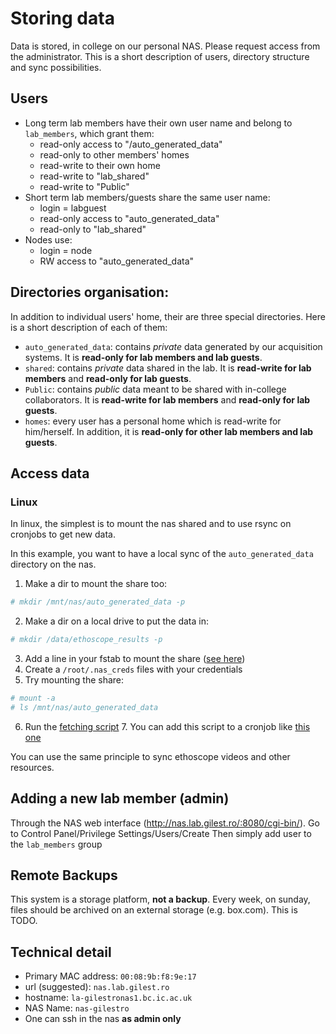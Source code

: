 Storing data
===============

Data is stored, in college on our personal NAS.
Please request access from the administrator.
This is a short description of users, directory structure and sync possibilities.


Users
------------------------------------------
* Long term lab members have their own user name and belong to `lab_members`, which grant them:
    * read-only access to "/auto_generated_data"
    * read-only to other members' homes
    * read-write to their own home
    * read-write to "lab_shared"
    * read-write to "Public"
* Short term lab members/guests share the same user name:
    * login = labguest
    * read-only access to "auto_generated_data"
    * read-only to "lab_shared"
* Nodes use:
    * login = node
    * RW access to "auto_generated_data"

Directories organisation:
------------------------------------------

In addition to individual users' home, their are three special directories. Here is a short description of each of them:
* `auto_generated_data`:  contains *private* data generated by our acquisition systems. It is **read-only for lab members and lab guests**.
* `shared`:  contains *private* data shared in the lab. It is **read-write for lab members** and  **read-only for lab guests**.
* `Public`:  contains *public* data meant to be shared with in-college collaborators. It is **read-write for lab members** and  **read-only for lab guests**.
* `homes`: every user has a personal home which is read-write for him/herself. In addition, it is **read-only for other lab members and lab guests**.

Access data
----------------------------------

### Linux

In linux, the simplest is to mount the nas shared and to use rsync on cronjobs to get new data.

In this example, you want to have a local sync of the `auto_generated_data` directory on the nas.

1. Make a dir to mount the share too:
```sh
# mkdir /mnt/nas/auto_generated_data -p
```
2. Make a dir on a local drive to put the data in:
```sh
# mkdir /data/ethoscope_results -p
```
3. Add a line in your fstab to mount the share ([see here](https://github.com/gilestrolab/labscripts/blob/master/workstation/fstab))
4. Create a `/root/.nas_creds` files with your credentials
5. Try mounting the share:
```sh
# mount -a
# ls /mnt/nas/auto_generated_data
```
6. Run the [fetching script](https://github.com/gilestrolab/labscripts/blob/master/workstation/fetch_ethoscope_results.sh) 7. You can add this script to a cronjob like [this one](https://github.com/gilestrolab/labscripts/blob/master/workstation/crontab)

You can use the same principle to sync ethoscope videos and other resources.



Adding a new lab member (admin)
------------------------------------------------

Through the NAS web interface (http://nas.lab.gilest.ro/:8080/cgi-bin/).
Go to Control Panel/Privilege Settings/Users/Create
Then simply add user to the `lab_members` group

Remote Backups
------------------------
This system is a storage platform, **not a backup**.
Every week, on sunday, files should be archived on an external storage (e.g. box.com).
This is TODO.


Technical detail
----------------------------

* Primary MAC  address: `00:08:9b:f8:9e:17`
* url (suggested):  `nas.lab.gilest.ro`
* hostname: `la-gilestronas1.bc.ic.ac.uk`
* NAS Name: `nas-gilestro`
* One can ssh in the nas **as admin only** 


